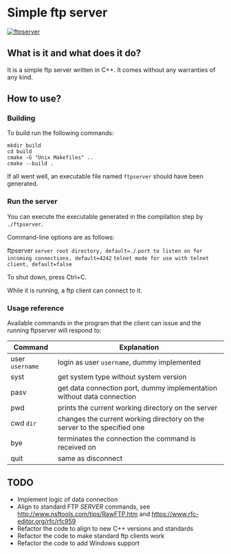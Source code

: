 # Simple ftp server

[![ftpserver](https://github.com/ivorob/ftpserver/actions/workflows/cmake.yml/badge.svg)](https://github.com/ivorob/ftpserver/actions)

## What is it and what does it do?

It is a simple ftp server written in C++.
It comes without any warranties of any kind.

## How to use?

### Building

To build run the following commands:

```
mkdir build
cd build
cmake -G "Unix Makefiles" ..
cmake --build .
```

If all went well, an executable file named `ftpserver` should have been generated.

### Run the server

You can execute the executable generated in the compilation step by `./ftpserver`.

Command-line options are as follows:

ftpserver `server root directory, default=./` `port to listen on for incoming connections, default=4242` `telnet mode for use with telnet client, default=false`

To shut down, press Ctrl+C.

While it is running, a ftp client can connect to it.

### Usage reference

Available commands in the program that the client can issue and the running ftpserver will respond to:

| Command | Explanation |
| --- | --- |
| user `username` | login as user `username`, dummy implemented |
| syst | get system type without system version |
| pasv | get data connection port, dummy implementation without data connection | 
| pwd | prints the current working directory on the server |
| cwd `dir` | changes the current working directory on the server to the specified one |
| bye | terminates the connection the command is received on |
| quit | same as disconnect |

## TODO

* Implement logic of data connection
* Align to standard FTP *SERVER* commands, see http://www.nsftools.com/tips/RawFTP.htm and https://www.rfc-editor.org/rfc/rfc959
* Refactor the code to align to new C++ versions and standards
* Refactor the code to make standard ftp clients work
* Refactor the code to add Windows support

